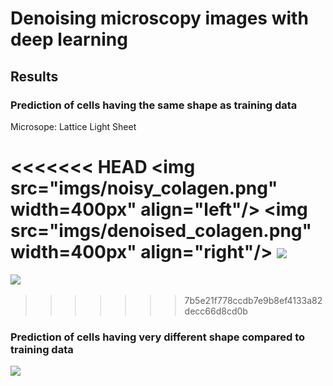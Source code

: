 # Denoising microscopy images with deep learning

## Results

### Prediction of cells having the same shape as training data

Microsope: Lattice Light Sheet

<<<<<<< HEAD
<img src="imgs/noisy_colagen.png" width=400px" align="left"/>
<img src="imgs/denoised_colagen.png" width=400px" align="right"/>
![](imgs/denoised.gif)
=======
![](/imgs/denoised.gif)
>>>>>>> 7b5e21f778ccdb7e9b8ef4133a82decc66d8cd0b


### Prediction of cells having very different shape compared to training data

![](/imgs/bleachCorrection.gif)
